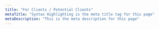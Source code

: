 ```yaml
---
title: "For Clients / Potential Clients"
metaTitle: "Syntax Highlighting is the meta title tag for this page"
metaDescription: "This is the meta description for this page"
---
```


